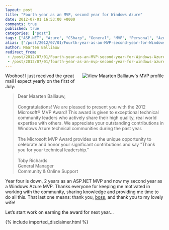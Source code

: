 ```yaml
---
layout: post
title: "Fourth year as an MVP, second year for Windows Azure"
date: 2012-07-01 16:53:00 +0000
comments: true
published: true
categories: ["post"]
tags: ["ASP.NET", "Azure", "CSharp", "General", "MVP", "Personal", "Azure Database"]
alias: ["/post/2012/07/01/Fourth-year-as-an-MVP-second-year-for-Windows-Azure.aspx", "/post/2012/07/01/fourth-year-as-an-mvp-second-year-for-windows-azure.aspx"]
author: Maarten Balliauw
redirect_from:
 - /post/2012/07/01/Fourth-year-as-an-MVP-second-year-for-Windows-Azure.aspx.html
 - /post/2012/07/01/fourth-year-as-an-mvp-second-year-for-windows-azure.aspx.html
---
```

<p><a href="http://mvp.microsoft.com/en-US/findanmvp/Pages/profile.aspx?MVPID=4189ebb3-33ef-4ffa-81ab-ef7035fbe019"><img style="margin: 0px 0px 5px 5px; display: inline; float: right;" src="/pics/mvp.gif" border="0" alt="View Maarten Balliauw's MVP profile" align="right" /></a>Woohoo! I just received the great mail I expect yearly on the first of July:</p>

<blockquote>
<p>Dear Maarten Balliauw,     <br /> <br />Congratulations! We are pleased to present you with the 2012 Microsoft&reg; MVP Award! This award is given to exceptional technical community leaders who actively share their high quality, real world expertise with others. We appreciate your outstanding contributions in Windows Azure technical communities during the past year.      <br /> <br />The Microsoft MVP Award provides us the unique opportunity to celebrate and honor your significant contributions and say "Thank you for your technical leadership."      <br /> <br />Toby Richards      <br />General Manager       <br />Community &amp; Online Support</p>

</blockquote>

<p>Year four is down, 2 years as an ASP.NET MVP and now my second year as a Windows Azure MVP. Thanks everyone for keeping me motivated in working with the community, sharing knowledge and providing me time to do all this. That last one means: thank you, <a href="http://www.realdolmen.com">boss</a>, and thank you to my lovely wife!</p>
<p>Let&rsquo;s start work on earning the award for next year&hellip;</p>
{% include imported_disclaimer.html %}
